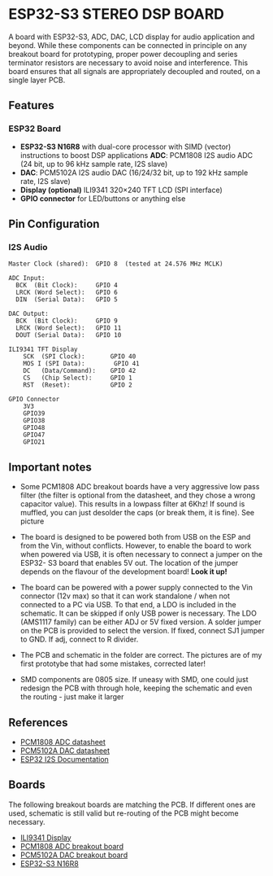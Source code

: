 # ESP32-S3 STEREO DSP BOARD

A board with ESP32-S3, ADC, DAC, LCD display for audio application and beyond. 
While these components can be connected in principle on any breakout board for prototyping, proper power decoupling and series terminator resistors are necessary to avoid noise and interference.
This board ensures that all signals are appropriately decoupled and routed, on a single layer PCB.

## Features

### ESP32 Board
- **ESP32-S3 N16R8** with dual-core processor with SIMD (vector) instructions to boost DSP applications
 **ADC**: PCM1808 I2S audio ADC (24 bit, up to 96 kHz sample rate, I2S slave)
- **DAC**: PCM5102A I2S audio DAC (16/24/32 bit, up to 192 kHz sample rate, I2S slave)
- **Display (optional)** ILI9341 320×240 TFT LCD (SPI interface)
- **GPIO connector** for LED/buttons or anything else

## Pin Configuration

### I2S Audio
```
Master Clock (shared):  GPIO 8  (tested at 24.576 MHz MCLK)

ADC Input:
  BCK  (Bit Clock):     GPIO 4
  LRCK (Word Select):   GPIO 6
  DIN  (Serial Data):   GPIO 5

DAC Output:
  BCK  (Bit Clock):     GPIO 9
  LRCK (Word Select):   GPIO 11
  DOUT (Serial Data):   GPIO 10

ILI9341 TFT Display
	SCK  (SPI Clock):       GPIO 40
	MOS	I (SPI Data):        GPIO 41
	DC   (Data/Command):    GPIO 42
	CS   (Chip Select):     GPIO 1
	RST  (Reset):           GPIO 2

GPIO Connector
	3V3
	GPIO39
	GPIO38
	GPIO48
	GPIO47
	GPIO21
```

## Important notes

- Some PCM1808 ADC breakout boards have a very aggressive low pass filter (the filter is optional from the datasheet, and they chose a wrong capacitor value). This results in a lowpass filter at 6Khz! If sound is muffled, you can just desolder the caps (or break them, it is fine). See picture

- The board is designed to be powered 
both from USB on the ESP and from the Vin, 
without conflicts. However, to enable the board 
to work when powered via USB, it is often 
necessary to connect a jumper on the ESP32-
S3 board that enables 5V out. 
The location of the jumper depends on 
the flavour of the development board! **Look it up!**

- The board can be powered with a power supply connected to the Vin connector (12v max) so that it can work standalone / when not connected to a PC via USB. To that end, a LDO is included in the schematic. It can be skipped if only USB power is necessary. The LDO (AMS1117 family) can be either ADJ or 5V fixed version. A solder jumper on the PCB is provided to select the version. If fixed, connect SJ1 jumper to GND. If adj, connect to R divider.

- The PCB and schematic in the folder are correct. The pictures are of my first prototybe that had some mistakes, corrected later!

- SMD components are 0805 size. If uneasy with SMD, one could just redesign the PCB with through hole, keeping the schematic and even the routing - just make it larger

## References

- [PCM1808 ADC datasheet](https://www.ti.com/lit/ds/symlink/pcm1808.pdf)
- [PCM5102A DAC datasheet](https://www.ti.com/lit/ds/symlink/pcm5102a.pdf)
- [ESP32 I2S Documentation](https://docs.espressif.com/projects/esp-idf/en/latest/esp32/api-reference/peripherals/i2s.html)

## Boards

The following breakout boards are matching the PCB.
If different ones are used, schematic is still valid but re-routing of the PCB might become necessary.

- [ILI9341 Display](https://nl.aliexpress.com/item/32913890225.html)
- [PCM1808 ADC breakout board](https://nl.aliexpress.com/item/1005006749086540.html)
- [PCM5102A DAC breakout board](https://nl.aliexpress.com/item/1005009648364414.html)
- [ESP32-S3 N16R8](https://nl.aliexpress.com/item/1005007319706057.html)


